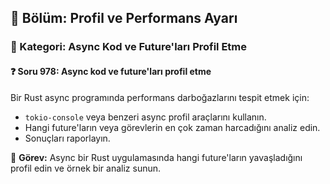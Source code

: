 ## 📘 Bölüm: Profil ve Performans Ayarı  
### 🔹 Kategori: Async Kod ve Future'ları Profil Etme  
#### ❓ Soru 978: Async kod ve future'ları profil etme

Bir Rust async programında performans darboğazlarını tespit etmek için:

- `tokio-console` veya benzeri async profil araçlarını kullanın.
- Hangi future'ların veya görevlerin en çok zaman harcadığını analiz edin.
- Sonuçları raporlayın.

🔧 **Görev:** Async bir Rust uygulamasında hangi future'ların yavaşladığını profil edin ve örnek bir analiz sunun.
